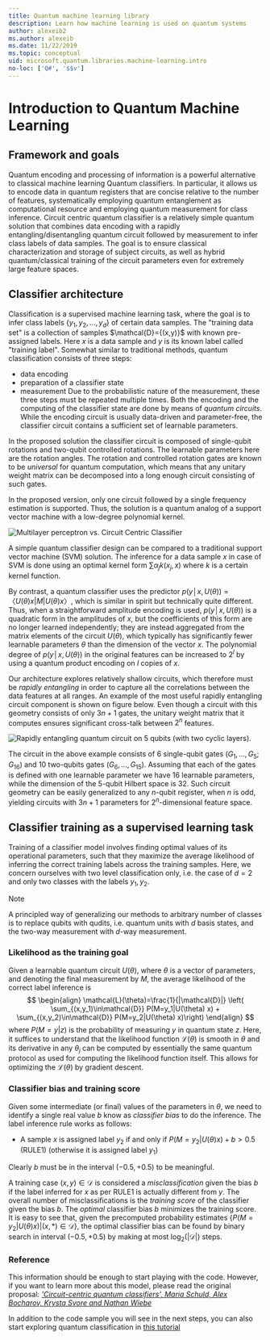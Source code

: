 ```yaml
---
title: Quantum machine learning library
description: Learn how machine learning is used on quantum systems
author: alexeib2
ms.author: alexeib
ms.date: 11/22/2019
ms.topic: conceptual
uid: microsoft.quantum.libraries.machine-learning.intro
no-loc: ['Q#', '$$v']
---
```


# Introduction to Quantum Machine Learning

## Framework and goals

Quantum encoding and processing of information is a powerful alternative to classical machine learning
Quantum classifiers. In particular, it allows us to encode data in quantum registers that are concise relative to the number of features, systematically employing quantum entanglement as computational resource and employing quantum measurement for class inference.
Circuit centric quantum classifier is a relatively simple quantum solution that combines data encoding with a rapidly entangling/disentangling quantum circuit followed by measurement to infer class labels of data samples.
The goal is to ensure classical characterization and storage of subject circuits, as well as hybrid quantum/classical training of the circuit parameters even for extremely large feature spaces.

## Classifier architecture

Classification is a supervised machine learning task, where the goal is to infer class labels $\{y_1,y_2,\ldots,y_d\}$ of certain data samples. The "training data set" is a collection of samples $\mathcal{D}=\{(x,y)}$ with known pre-assigned labels. Here $x$ is a data sample and $y$ is its known label called "training label".
Somewhat similar to traditional methods, quantum classification consists of three steps:
- data encoding
- preparation of a classifier state
- measurement
Due to the probabilistic nature of the measurement, these three steps must be repeated multiple times. 
Both the encoding and the computing of the classifier state are done by means of *quantum circuits*. While the encoding circuit is usually data-driven and parameter-free, the classifier circuit contains a sufficient set of learnable parameters. 

In the proposed solution the classifier circuit is composed of single-qubit rotations and two-qubit controlled rotations. The learnable parameters here are the rotation angles. The rotation and controlled rotation gates are known to be *universal* for quantum computation, which means that any unitary weight matrix can be decomposed into a long enough circuit consisting of such gates.

In the proposed version, only one circuit followed by a single frequency estimation is supported.
Thus, the solution is a quantum analog of a support vector machine with a low-degree polynomial kernel.

![Multilayer perceptron vs. Circuit Centric Classifier](~/media/DLvsQCC.png)

A simple quantum classifier design can be compared to a traditional support vector machine (SVM) solution. The inference for a data sample $x$ in case of SVM is done using an optimal kernel form $\sum \alpha_j  k(x_j,x)$ where $k$ is a certain kernel function.

By contrast, a quantum classifier uses the predictor $p(y│x,U(\theta))=〈U(\theta)x|M|U(\theta)x〉$, which is similar in spirit but technically quite different. Thus, when a straightforward amplitude encoding is used,  $p(y│x,U(\theta))$ is a quadratic form in the amplitudes of $x$, but the coefficients of this form are no longer learned independently; they are instead aggregated from the matrix elements of the circuit $U(\theta)$, which typically has significantly fewer learnable parameters $\theta$ than the dimension of the vector $x$. The polynomial degree of $p(y│x,U(\theta))$ in the original features can be increased to $2^l$ by using a quantum product encoding on $l$ copies of $x$.

Our architecture explores relatively shallow circuits, which therefore must be *rapidly entangling* in order to capture all the correlations between the data features at all ranges. An example of the most useful rapidly entangling circuit component is shown on figure below. Even though a circuit with this geometry consists of only $3 n+1$ gates, the unitary weight matrix that it computes ensures significant cross-talk between $2^n$ features.

![Rapidly entangling quantum circuit on 5 qubits (with two cyclic layers).](~/media/5-qubit-qccc.png)

The circuit in the above example consists of 6 single-qubit gates $(G_1,\ldots,G_5; G_{16})$ and 10 two-qubits gates $(G_6,\ldots,G_{15})$. Assuming that each of the gates is defined with one learnable parameter we have 16 learnable parameters, while the dimension of the 5-qubit Hilbert space is 32. Such circuit geometry can be easily generalized to any $n$-qubit register, when $n$ is odd, yielding circuits with $3 n+1$ parameters for $2^n$-dimensional feature space.

## Classifier training as a supervised learning task

Training of a classifier model involves finding optimal values of its operational parameters, such that they maximize the average likelihood of inferring the correct training labels across the training samples.
Here, we concern ourselves with two level classification only, i.e. the case of $d=2$ and only two classes with the labels $y_1,y_2$.

> [!NOTE]
> A principled way of generalizing our methods to arbitrary number of classes is to replace qubits with qudits, i.e. quantum units with $d$ basis states, and the two-way measurement with $d$-way measurement.

### Likelihood as the training goal

Given a learnable quantum circuit $U(\theta)$, where $\theta$ is a vector of parameters, and denoting the final measurement by $M$, the average likelihood of the correct label inference is
$$
\begin{align}
    \mathcal{L}(\theta)=\frac{1}{|\mathcal{D}|} \left( \sum_{(x,y_1)\in\mathcal{D}} P(M=y_1|U(\theta) x) + \sum_{(x,y_2)\in\mathcal{D}} P(M=y_2|U(\theta) x)\right)
\end{align}
$$
where $P(M=y|z)$ is the probability of measuring $y$ in quantum state $z$.
Here, it suffices to understand that the likelihood function $\mathcal{L}(\theta)$ is smooth in $\theta$ and its derivative in any $\theta_j$ can be computed by essentially the same quantum protocol as used for computing the likelihood function itself. This allows for optimizing the $\mathcal{L}(\theta)$ by gradient descent.

### Classifier bias and training score

Given some intermediate (or final) values of the parameters in $\theta$, we need to identify a single real value $b$ know as *classifier bias* to do the inference. The label inference rule works as follows: 
- A sample $x$ is assigned label $y_2$ if and only if $P(M=y_2|U(\theta) x) + b > 0.5$  (RULE1) (otherwise it is assigned label $y_1$)

Clearly $b$ must be in the interval $(-0.5,+0.5)$ to be meaningful.

A training case $(x,y) \in \mathcal{D}$ is considered a *misclassification* given the bias $b$ if the label inferred for $x$ as per RULE1 is actually different from $y$. The overall number of misclassifications is the *training score* of the classifier given the bias $b$. The *optimal* classifier bias $b$ minimizes the training score. It is easy to see that, given the precomputed probability estimates $\{ P(M=y_2|U(\theta) x) | (x,*)\in\mathcal{D} \}$, the optimal classifier bias can be found by binary search in interval $(-0.5,+0.5)$ by making at most $\log_2(|\mathcal{D}|)$ steps.

### Reference

This information should be enough to start playing with the code. However, if you want to learn more about this model, please read the original proposal: [*'Circuit-centric quantum classifiers', Maria Schuld, Alex Bocharov, Krysta Svore and Nathan Wiebe*](https://arxiv.org/abs/1804.00633)

In addition to the code sample you will see in the next steps, you can also start exploring quantum classification in [this tutorial](https://github.com/microsoft/QuantumKatas/tree/main/tutorials/QuantumClassification) 
